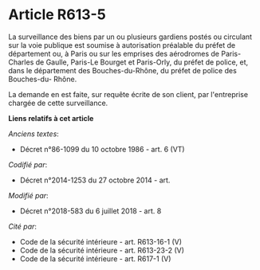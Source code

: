 # Article R613-5

La surveillance des biens par un ou plusieurs gardiens postés ou circulant sur la voie publique est soumise à autorisation
préalable du préfet de département ou, à Paris ou sur les emprises des aérodromes de Paris-Charles de Gaulle, Paris-Le
Bourget et Paris-Orly, du préfet de police, et, dans le département des Bouches-du-Rhône, du préfet de police des Bouches-du-
Rhône.

La demande en est faite, sur requête écrite de son client, par l'entreprise chargée de cette surveillance.

**Liens relatifs à cet article**

_Anciens textes_:

  - Décret n°86-1099 du 10 octobre 1986 - art. 6 (VT)

_Codifié par_:

  - Décret n°2014-1253 du 27 octobre 2014 - art.

_Modifié par_:

  - Décret n°2018-583 du 6 juillet 2018 - art. 8

_Cité par_:

  - Code de la sécurité intérieure - art. R613-16-1 (V)
  - Code de la sécurité intérieure - art. R613-23-2 (V)
  - Code de la sécurité intérieure - art. R617-1 (V)
